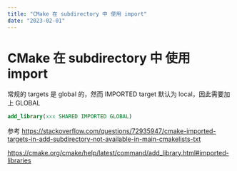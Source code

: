 ```yaml
---
title: "CMake 在 subdirectory 中 使用 import"
date: "2023-02-01"
---
```


# CMake 在 subdirectory 中 使用 import

常规的 targets 是 global 的，然而 IMPORTED target 默认为 local，因此需要加上 GLOBAL

```cmake
add_library(xxx SHARED IMPORTED GLOBAL)
```

参考 <https://stackoverflow.com/questions/72935947/cmake-imported-targets-in-add-subdirectory-not-available-in-main-cmakelists-txt>

<https://cmake.org/cmake/help/latest/command/add_library.html#imported-libraries>
